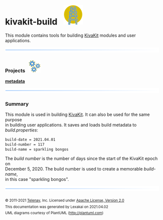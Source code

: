 # kivakit-build &nbsp;&nbsp;![](documentation/images/kivakit-64.png)

This module contains tools for building [KivaKit](https://github.com/Telenav/kivakit) modules and user applications.

![](documentation/images/horizontal-line.png)

[//]: # (start-user-text)



[//]: # (end-user-text)

### Projects &nbsp; ![](documentation/images/gears-40.png)

[**metadata**](metadata/README.md)  

[//]: # (start-user-text)

![](documentation/images/horizontal-line.png)  

### Summary

This module is used in building [KivaKit](https://github.com/Telenav/kivakit). It can also be used for the same purpose  
in building user applications. It saves and loads build metadata to *build.properties*:

    build-date = 2021.04.01  
    build-number = 117  
    build-name = sparkling bongos

The *build number* is the number of days since the start of the KivaKit epoch on  
December 5, 2020. The build number is used to create a memorable *build-name*,  
in this case "sparkling bongos".


[//]: # (end-user-text)

![](documentation/images/horizontal-line.png)

<sub>© 2011-2021 [Telenav](http://telenav.com), Inc. Licensed under [Apache License, Version 2.0](../LICENSE)</sub>  
<sub>This documentation was generated by Lexakai on 2021.04.02</sub>    
<sub>UML diagrams courtesy of PlantUML (http://plantuml.com)</sub>

